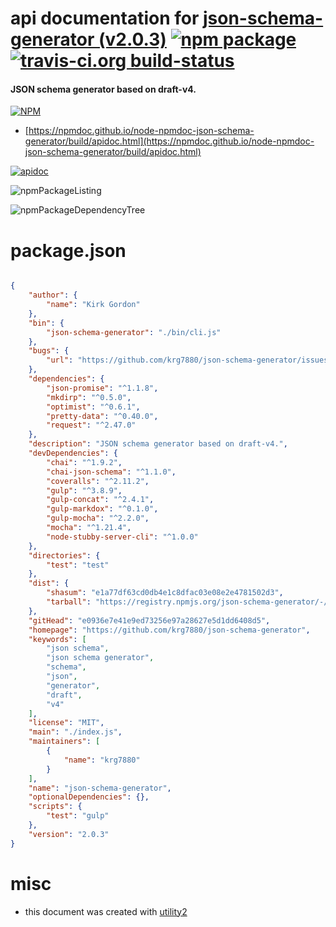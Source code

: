 # api documentation for  [json-schema-generator (v2.0.3)](https://github.com/krg7880/json-schema-generator)  [![npm package](https://img.shields.io/npm/v/npmdoc-json-schema-generator.svg?style=flat-square)](https://www.npmjs.org/package/npmdoc-json-schema-generator) [![travis-ci.org build-status](https://api.travis-ci.org/npmdoc/node-npmdoc-json-schema-generator.svg)](https://travis-ci.org/npmdoc/node-npmdoc-json-schema-generator)
#### JSON schema generator based on draft-v4.

[![NPM](https://nodei.co/npm/json-schema-generator.png?downloads=true&downloadRank=true&stars=true)](https://www.npmjs.com/package/json-schema-generator)

- [https://npmdoc.github.io/node-npmdoc-json-schema-generator/build/apidoc.html](https://npmdoc.github.io/node-npmdoc-json-schema-generator/build/apidoc.html)

[![apidoc](https://npmdoc.github.io/node-npmdoc-json-schema-generator/build/screenCapture.buildCi.browser.%252Ftmp%252Fbuild%252Fapidoc.html.png)](https://npmdoc.github.io/node-npmdoc-json-schema-generator/build/apidoc.html)

![npmPackageListing](https://npmdoc.github.io/node-npmdoc-json-schema-generator/build/screenCapture.npmPackageListing.svg)

![npmPackageDependencyTree](https://npmdoc.github.io/node-npmdoc-json-schema-generator/build/screenCapture.npmPackageDependencyTree.svg)



# package.json

```json

{
    "author": {
        "name": "Kirk Gordon"
    },
    "bin": {
        "json-schema-generator": "./bin/cli.js"
    },
    "bugs": {
        "url": "https://github.com/krg7880/json-schema-generator/issues"
    },
    "dependencies": {
        "json-promise": "^1.1.8",
        "mkdirp": "^0.5.0",
        "optimist": "^0.6.1",
        "pretty-data": "^0.40.0",
        "request": "^2.47.0"
    },
    "description": "JSON schema generator based on draft-v4.",
    "devDependencies": {
        "chai": "^1.9.2",
        "chai-json-schema": "^1.1.0",
        "coveralls": "^2.11.2",
        "gulp": "^3.8.9",
        "gulp-concat": "^2.4.1",
        "gulp-markdox": "^0.1.0",
        "gulp-mocha": "^2.2.0",
        "mocha": "^1.21.4",
        "node-stubby-server-cli": "^1.0.0"
    },
    "directories": {
        "test": "test"
    },
    "dist": {
        "shasum": "e1a77df63cd0db4e1c8dfac03e08e2e4781502d3",
        "tarball": "https://registry.npmjs.org/json-schema-generator/-/json-schema-generator-2.0.3.tgz"
    },
    "gitHead": "e0936e7e41e9ed73256e97a28627e5d1dd6408d5",
    "homepage": "https://github.com/krg7880/json-schema-generator",
    "keywords": [
        "json schema",
        "json schema generator",
        "schema",
        "json",
        "generator",
        "draft",
        "v4"
    ],
    "license": "MIT",
    "main": "./index.js",
    "maintainers": [
        {
            "name": "krg7880"
        }
    ],
    "name": "json-schema-generator",
    "optionalDependencies": {},
    "scripts": {
        "test": "gulp"
    },
    "version": "2.0.3"
}
```



# misc
- this document was created with [utility2](https://github.com/kaizhu256/node-utility2)
